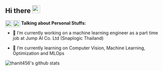 ## Hi there <img src="https://media.giphy.com/media/hvRJCLFzcasrR4ia7z/giphy.gif" width="25px">

<a href="https://www.linkedin.com/in/thanit-tativannarat-498507178/">
  <img align="left" alt="thanit456's LinkedIN" width="22px" src="https://raw.githubusercontent.com/peterthehan/peterthehan/master/assets/linkedin.svg" />
</a>
<a href="https://www.facebook.com/me.ixsac">
  <img align="left" alt="thanit456's LinkedIN" width="22px" src="https://raw.githubusercontent.com/peterthehan/peterthehan/master/assets/facebook.svg" />
</a>


**Talking about Personal Stuffs:**

- 🔭 I’m currently working on a machine learning engineer as a part time job at Jump AI Co. Ltd (Snaplogic Thailand)

- 🌱 I’m currently learning on Computer Vision, Machine Learning, Optimization and MLOps

![thanit456's github stats](https://github-readme-stats.vercel.app/api?username=thanit456&show_icons=true&theme=onedark)

<!--
**thanit456/thanit456** is a ✨ _special_ ✨ repository because its `README.md` (this file) appears on your GitHub profile.

Here are some ideas to get you started:

- 🔭 I’m currently working on ...
- 🌱 I’m currently learning ...
- 👯 I’m looking to collaborate on ...
- 🤔 I’m looking for help with ...
- 💬 Ask me about ...
- 📫 How to reach me: ...
- 😄 Pronouns: ...
- ⚡ Fun fact: ...
-->
